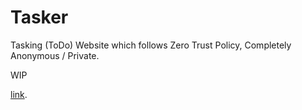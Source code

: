 # Tasker
Tasking (ToDo) Website which follows Zero Trust Policy, Completely Anonymous / Private.

WIP

[link](https://hausemasterz.github.io/tasker/).



